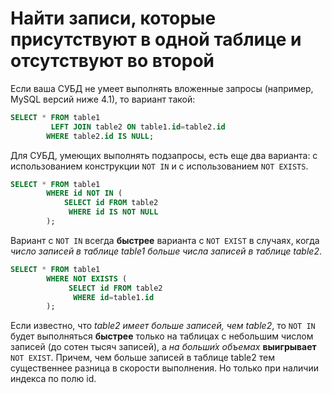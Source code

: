 # Найти записи, которые присутствуют в одной таблице и отсутствуют во второй

Если ваша СУБД не умеет выполнять вложенные запросы (например, MySQL версий ниже 4.1), то вариант такой:

```sql
SELECT * FROM table1
         LEFT JOIN table2 ON table1.id=table2.id
        WHERE table2.id IS NULL;
```

Для СУБД, умеющих выполнять подзапросы, есть еще два варианта: с использованием конструкции `NOT IN` и с использованием `NOT EXISTS`.

```sql
SELECT * FROM table1
        WHERE id NOT IN (
            SELECT id FROM table2 
             WHERE id IS NOT NULL
        );
```

Вариант с `NOT IN` всегда **быстрее** варианта с `NOT EXIST` в случаях, когда _число записей в таблице table1 больше числа записей в таблице table2_.

```sql
SELECT * FROM table1
        WHERE NOT EXISTS (
             SELECT id FROM table2
              WHERE id=table1.id
        );
```

Если известно, что _table2 имеет больше записей, чем table2_, то `NOT IN` будет выполняться **быстрее** только на таблицах с небольшим числом записей (до сотен тысяч записей), а _на больши́х объемах_ **выигрывает** `NOT EXIST`. Причем, чем больше записей в таблице table2 тем существеннее разница в скорости выполнения. Но только при наличии индекса по полю id.
